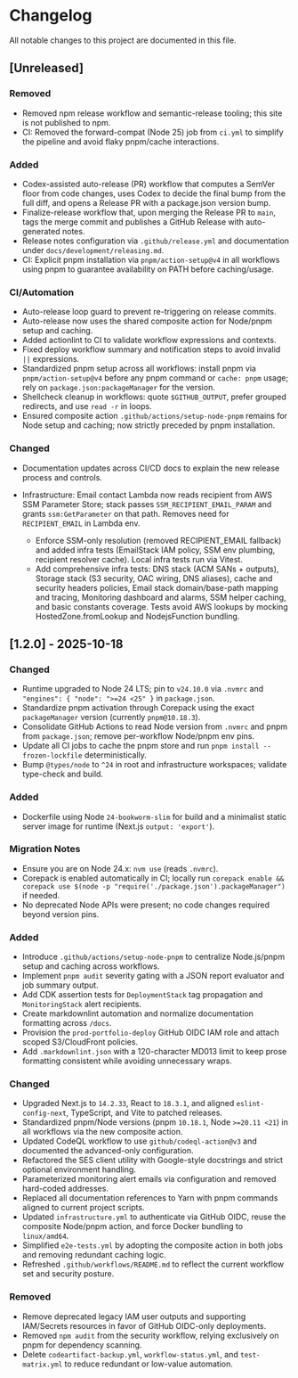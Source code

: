 # Changelog

All notable changes to this project are documented in this file.

## [Unreleased]

### Removed

- Removed npm release workflow and semantic-release tooling; this site is not published to npm.
 - CI: Removed the forward-compat (Node 25) job from `ci.yml` to simplify the pipeline and avoid flaky pnpm/cache interactions.

### Added

- Codex-assisted auto-release (PR) workflow that computes a SemVer floor from code changes, uses Codex to decide the
  final bump from the full diff, and opens a Release PR with a package.json version bump.
- Finalize-release workflow that, upon merging the Release PR to `main`, tags the merge commit and publishes a GitHub
  Release with auto-generated notes.
- Release notes configuration via `.github/release.yml` and documentation under `docs/development/releasing.md`.
 - CI: Explicit pnpm installation via `pnpm/action-setup@v4` in all workflows using pnpm to guarantee availability on PATH before caching/usage.

### CI/Automation

- Auto-release loop guard to prevent re-triggering on release commits.
- Auto-release now uses the shared composite action for Node/pnpm setup and caching.
- Added actionlint to CI to validate workflow expressions and contexts.
- Fixed deploy workflow summary and notification steps to avoid invalid `||` expressions.
 - Standardized pnpm setup across all workflows: install pnpm via `pnpm/action-setup@v4` before any pnpm command or `cache: pnpm` usage; rely on `package.json:packageManager` for the version.
 - Shellcheck cleanup in workflows: quote `$GITHUB_OUTPUT`, prefer grouped redirects, and use `read -r` in loops.
 - Ensured composite action `.github/actions/setup-node-pnpm` remains for Node setup and caching; now strictly preceded by pnpm installation.

### Changed

- Documentation updates across CI/CD docs to explain the new release process and controls.

- Infrastructure: Email contact Lambda now reads recipient from AWS SSM Parameter Store; stack passes
  `SSM_RECIPIENT_EMAIL_PARAM` and grants `ssm:GetParameter` on that path. Removes need for
  `RECIPIENT_EMAIL` in Lambda env.
  - Enforce SSM-only resolution (removed RECIPIENT_EMAIL fallback) and added infra tests
    (EmailStack IAM policy, SSM env plumbing, recipient resolver cache). Local infra tests run via Vitest.
  - Add comprehensive infra tests: DNS stack (ACM SANs + outputs), Storage stack (S3 security, OAC wiring,
    DNS aliases), cache and security headers policies, Email stack domain/base-path mapping and tracing,
    Monitoring dashboard and alarms, SSM helper caching, and basic constants coverage. Tests avoid AWS lookups by mocking
    HostedZone.fromLookup and NodejsFunction bundling.

## [1.2.0] - 2025-10-18

### Changed

- Runtime upgraded to Node 24 LTS; pin to `v24.10.0` via `.nvmrc` and `"engines": { "node": ">=24 <25" }` in `package.json`.
- Standardize pnpm activation through Corepack using the exact `packageManager` version (currently `pnpm@10.18.3`).
- Consolidate GitHub Actions to read Node version from `.nvmrc` and pnpm from `package.json`;
  remove per-workflow Node/pnpm env pins.
- Update all CI jobs to cache the pnpm store and run `pnpm install --frozen-lockfile` deterministically.
- Bump `@types/node` to `^24` in root and infrastructure workspaces; validate type-check and build.

### Added

- Dockerfile using Node `24-bookworm-slim` for build and a minimalist static server image for runtime (Next.js `output: 'export'`).

### Migration Notes

- Ensure you are on Node 24.x: `nvm use` (reads `.nvmrc`).
- Corepack is enabled automatically in CI; locally run
  `corepack enable && corepack use $(node -p "require('./package.json').packageManager")`
  if needed.
- No deprecated Node APIs were present; no code changes required beyond version pins.

### Added

- Introduce `.github/actions/setup-node-pnpm` to centralize Node.js/pnpm setup
  and caching across workflows.
- Implement `pnpm audit` severity gating with a JSON report evaluator and job
  summary output.
- Add CDK assertion tests for `DeploymentStack` tag propagation and
  `MonitoringStack` alert recipients.
- Create markdownlint automation and normalize documentation formatting across
  `/docs`.
- Provision the `prod-portfolio-deploy` GitHub OIDC IAM role and attach
  scoped S3/CloudFront policies.
- Add `.markdownlint.json` with a 120-character MD013 limit to keep prose
  formatting consistent while avoiding unnecessary wraps.

### Changed

- Upgraded Next.js to `14.2.33`, React to `18.3.1`, and aligned
  `eslint-config-next`, TypeScript, and Vite to patched releases.
- Standardized pnpm/Node versions (pnpm `10.18.1`, Node `>=20.11 <21`) in all
  workflows via the new composite action.
- Updated CodeQL workflow to use `github/codeql-action@v3` and documented the
  advanced-only configuration.
- Refactored the SES client utility with Google-style docstrings and strict
  optional environment handling.
- Parameterized monitoring alert emails via configuration and removed
  hard-coded addresses.
- Replaced all documentation references to Yarn with pnpm commands aligned to
  current project scripts.
- Updated `infrastructure.yml` to authenticate via GitHub OIDC, reuse the
  composite Node/pnpm action, and force Docker bundling to `linux/amd64`.
- Simplified `e2e-tests.yml` by adopting the composite action in both jobs and
  removing redundant caching logic.
- Refreshed `.github/workflows/README.md` to reflect the current workflow set
  and security posture.

### Removed

- Remove deprecated legacy IAM user outputs and supporting IAM/Secrets
  resources in favor of GitHub OIDC-only deployments.
- Removed `npm audit` from the security workflow, relying exclusively on pnpm
  for dependency scanning.
- Delete `codeartifact-backup.yml`, `workflow-status.yml`, and
  `test-matrix.yml` to reduce redundant or low-value automation.

